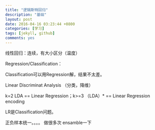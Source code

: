 ```yaml
---
title: "逻辑斯特回归"
description: "基础"
layout: post
date: 2016-04-16 03:23:44 +0800
categories: [学习]
tags: [jekyll, github]
comments: yes
---
```

线性回归：连续，有大小区分（温度）

Regression/Classification：

Classification可以用Regression解，结果不太差。

Linear Discriminat Analysis （分类，降维） 

k=2  LDA == Linear Regression；k>=3  （LDA）* == Linear Regression    encoding

LR是Classification问题。

正负样本统一。。。。 做很多次 ensamble一下